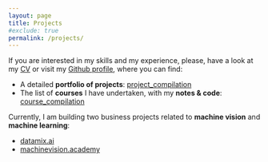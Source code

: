 ```yaml
---
layout: page
title: Projects
#exclude: true
permalink: /projects/
---
```


If you are interested in my skills and my experience, please, have a look at my [CV](https://github.com/mxagar) or visit my [Github profile](https://github.com/mxagar), where you can find:

- A detailed **portfolio of projects**:
[project_compilation](https://github.com/mxagar/project_compilation)
- The list of **courses** I have undertaken, with my **notes & code**:
[course_compilation](https://github.com/mxagar/course_compilation)

Currently, I am building two business projects related to **machine vision** and **machine learning**:

- [datamix.ai](https://datamix.ai)
- [machinevision.academy](https://machinevision.academy)


